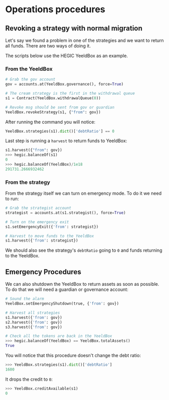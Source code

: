 # Operations procedures

## Revoking a strategy with normal migration

Let's say we found a problem in one of the strategies and we want to return all funds. There are two ways of doing it.

The scripts below use the HEGIC YeeldBox as an example.

### From the YeeldBox

```python
# Grab the gov account
gov = accounts.at(YeeldBox.governance(), force=True)

# The cream strategy is the first in the withdrawal queue
s1 = Contract(YeeldBox.withdrawalQueue(0))

# Revoke msg should be sent from gov or guardian
YeeldBox.revokeStrategy(s1, {"from": gov})
```

After running the command you will notice:

```python
YeeldBox.strategies(s1).dict()['debtRatio'] == 0
```

Last step is running a `harvest` to return funds to YeeldBox:

```python
s1.harvest({"from": gov})
>>> hegic.balanceOf(s1)
0
>>> hegic.balanceOf(YeeldBox)/1e18
291731.2666932462
```

### From the strategy

From the strategy itself we can turn on emergency mode.
To do it we need to run:

```python
# Grab the strategist account
strategist = accounts.at(s1.strategist(), force=True)

# Turn on the emergency exit
s1.setEmergencyExit({'from': strategist})

# Harvest to move funds to the YeeldBox
s1.harvest({'from': strategist})
```

We should also see the strategy's `debtRatio` going to `0` and funds returning to the YeeldBox.

## Emergency Procedures

We can also shutdown the YeeldBox to return assets as soon as possible. To do that we will need a guardian or governance account:

```python
# Sound the alarm
YeeldBox.setEmergencyShutdown(true, {'from': gov})

# Harvest all strategies
s1.harvest({'from': gov})
s2.harvest({'from': gov})
s3.harvest({'from': gov})

# Check all the tokens are back in the YeeldBox
>>> hegic.balanceOf(YeeldBox) == YeeldBox.totalAssets()
True
```

You will notice that this procedure doesn't change the debt ratio:

```python
>>> YeeldBox.strategies(s1).dict()['debtRatio']
1600
```

It drops the credit to `0`:

```python
>>> YeeldBox.creditAvailable(s1)
0
```
